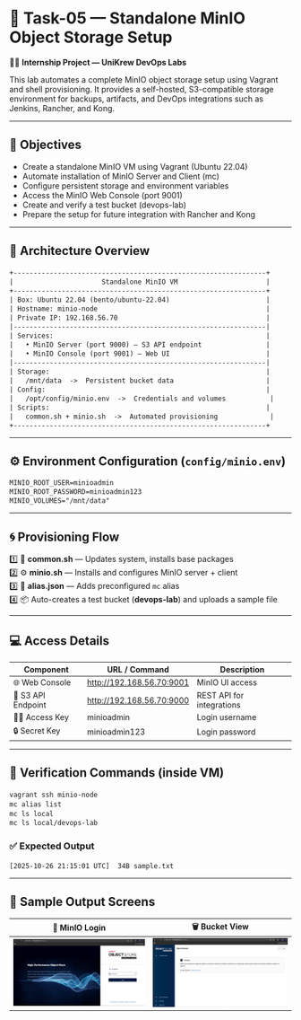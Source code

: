 # 🚀 Task-05 — Standalone MinIO Object Storage Setup

👨‍💻 **Internship Project — UniKrew DevOps Labs**

This lab automates a complete MinIO object storage setup using Vagrant and shell provisioning. It provides a self-hosted, S3-compatible storage environment for backups, artifacts, and DevOps integrations such as Jenkins, Rancher, and Kong.

---

## 🧠 Objectives

- Create a standalone MinIO VM using Vagrant (Ubuntu 22.04)
- Automate installation of MinIO Server and Client (mc)
- Configure persistent storage and environment variables
- Access the MinIO Web Console (port 9001)
- Create and verify a test bucket (devops-lab)
- Prepare the setup for future integration with Rancher and Kong

---

## 🧱 Architecture Overview

```
+---------------------------------------------------------------+
|                      Standalone MinIO VM                      |
+---------------------------------------------------------------+
| Box: Ubuntu 22.04 (bento/ubuntu-22.04)                        |
| Hostname: minio-node                                          |
| Private IP: 192.168.56.70                                     |
|---------------------------------------------------------------|
| Services:                                                     |
|   • MinIO Server (port 9000) — S3 API endpoint                |
|   • MinIO Console (port 9001) — Web UI                        |
|---------------------------------------------------------------|
| Storage:                                                      |
|   /mnt/data  ->  Persistent bucket data                       |
| Config:                                                       |
|   /opt/config/minio.env  ->  Credentials and volumes           |
| Scripts:                                                      |
|   common.sh + minio.sh  ->  Automated provisioning             |
+---------------------------------------------------------------+
```

---

## ⚙️ Environment Configuration (`config/minio.env`)

```
MINIO_ROOT_USER=minioadmin
MINIO_ROOT_PASSWORD=minioadmin123
MINIO_VOLUMES="/mnt/data"
```

---

## 🌀 Provisioning Flow

1️⃣ 🧰 **common.sh** — Updates system, installs base packages  
2️⃣ ⚙️ **minio.sh** — Installs and configures MinIO server + client  
3️⃣ 🔗 **alias.json** — Adds preconfigured `mc` alias  
4️⃣ 📦 Auto-creates a test bucket (**devops-lab**) and uploads a sample file

---

## 💻 Access Details

| Component          | URL / Command             | Description               |
| ------------------ | ------------------------- | ------------------------- |
| 🌐 Web Console     | http://192.168.56.70:9001 | MinIO UI access           |
| 🔌 S3 API Endpoint | http://192.168.56.70:9000 | REST API for integrations |
| 🧑‍💻 Access Key      | minioadmin                | Login username            |
| 🔒 Secret Key      | minioadmin123             | Login password            |

---

## 🧰 Verification Commands (inside VM)

```bash
vagrant ssh minio-node
mc alias list
mc ls local
mc ls local/devops-lab
```

### ✅ Expected Output

```
[2025-10-26 21:15:01 UTC]  34B sample.txt
```

---

## 📸 Sample Output Screens

| 🧩 MinIO Login               | 🗑️ Bucket View                 |
| ---------------------------- | ------------------------------ |
| ![MinIO Login](images/1.png) | ![MinIO Browser](images/2.png) |
